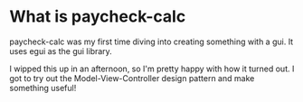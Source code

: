 # What is paycheck-calc

   paycheck-calc was my first time diving into creating something with a gui. It uses
egui as the gui library. 

   I wipped this up in an afternoon, so I'm pretty happy with how it turned out. I 
got to try out the Model-View-Controller design pattern and make something useful!
